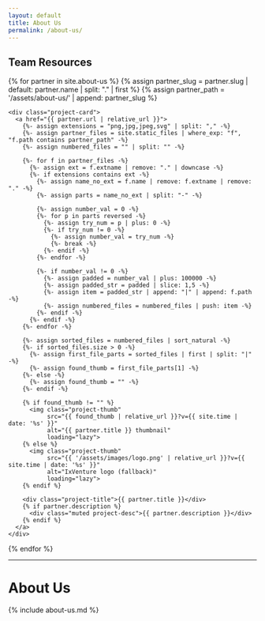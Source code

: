 ```yaml
---
layout: default
title: About Us
permalink: /about-us/
---
```


## Team Resources

<div class="project-grid">
  {% for partner in site.about-us %}
    {% assign partner_slug = partner.slug | default: partner.name | split: "." | first %}
    {% assign partner_path = '/assets/about-us/' | append: partner_slug %}

    <div class="project-card">
      <a href="{{ partner.url | relative_url }}">
        {%- assign extensions = "png,jpg,jpeg,svg" | split: "," -%}
        {%- assign partner_files = site.static_files | where_exp: "f", "f.path contains partner_path" -%}
        {%- assign numbered_files = "" | split: "" -%}

        {%- for f in partner_files -%}
          {%- assign ext = f.extname | remove: "." | downcase -%}
          {%- if extensions contains ext -%}
            {%- assign name_no_ext = f.name | remove: f.extname | remove: "." -%}
            {%- assign parts = name_no_ext | split: "-" -%}

            {%- assign number_val = 0 -%}
            {%- for p in parts reversed -%}
              {%- assign try_num = p | plus: 0 -%}
              {%- if try_num != 0 -%}
                {%- assign number_val = try_num -%}
                {%- break -%}
              {%- endif -%}
            {%- endfor -%}

            {%- if number_val != 0 -%}
              {%- assign padded = number_val | plus: 100000 -%}
              {%- assign padded_str = padded | slice: 1,5 -%}
              {%- assign item = padded_str | append: "|" | append: f.path -%}
              {%- assign numbered_files = numbered_files | push: item -%}
            {%- endif -%}
          {%- endif -%}
        {%- endfor -%}

        {%- assign sorted_files = numbered_files | sort_natural -%}
        {%- if sorted_files.size > 0 -%}
          {%- assign first_file_parts = sorted_files | first | split: "|" -%}
          {%- assign found_thumb = first_file_parts[1] -%}
        {%- else -%}
          {%- assign found_thumb = "" -%}
        {%- endif -%}

        {% if found_thumb != "" %}
          <img class="project-thumb"
               src="{{ found_thumb | relative_url }}?v={{ site.time | date: '%s' }}"
               alt="{{ partner.title }} thumbnail"
               loading="lazy">
        {% else %}
          <img class="project-thumb"
               src="{{ '/assets/images/logo.png' | relative_url }}?v={{ site.time | date: '%s' }}"
               alt="IxVenture logo (fallback)"
               loading="lazy">
        {% endif %}

        <div class="project-title">{{ partner.title }}</div>
        {% if partner.description %}
          <div class="muted project-desc">{{ partner.description }}</div>
        {% endif %}
      </a>
    </div>
  {% endfor %}
</div>

---

# About Us

{% include about-us.md %}
